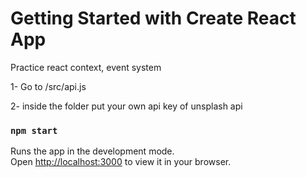 # Getting Started with Create React App
Practice react context, event system

1- Go to /src/api.js 

2- inside the folder put your own api key of unsplash api

### `npm start`

Runs the app in the development mode.\
Open [http://localhost:3000](http://localhost:3000) to view it in your browser.


